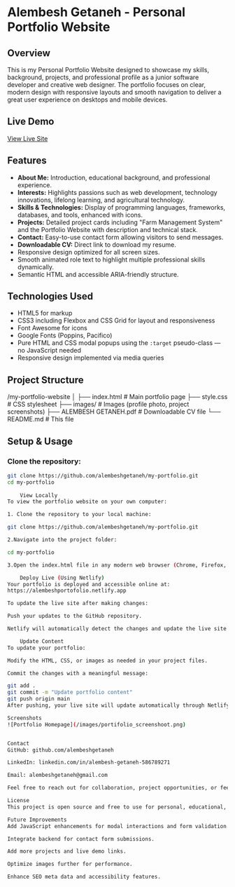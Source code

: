 # Alembesh Getaneh - Personal Portfolio Website

## Overview

This is my Personal Portfolio Website designed to showcase my skills, background, projects, and professional profile as a junior software developer and creative web designer. The portfolio focuses on clear, modern design with responsive layouts and smooth navigation to deliver a great user experience on desktops and mobile devices.

## Live Demo

[View Live Site](https://alembeshportfolio.netlify.app)

## Features

- **About Me:** Introduction, educational background, and professional experience.
- **Interests:** Highlights passions such as web development, technology innovations, lifelong learning, and agricultural technology.
- **Skills & Technologies:** Display of programming languages, frameworks, databases, and tools, enhanced with icons.
- **Projects:** Detailed project cards including "Farm Management System" and the Portfolio Website with description and technical stack.
- **Contact:** Easy-to-use contact form allowing visitors to send messages.
- **Downloadable CV:** Direct link to download my resume.
- Responsive design optimized for all screen sizes.
- Smooth animated role text to highlight multiple professional skills dynamically.
- Semantic HTML and accessible ARIA-friendly structure.

## Technologies Used

- HTML5 for markup
- CSS3 including Flexbox and CSS Grid for layout and responsiveness
- Font Awesome for icons
- Google Fonts (Poppins, Pacifico)
- Pure HTML and CSS modal popups using the `:target` pseudo-class — no JavaScript needed
- Responsive design implemented via media queries

## Project Structure

/my-portfolio-website
│
├── index.html # Main portfolio page
├── style.css # CSS stylesheet
├── images/ # Images (profile photo, project screenshots)
├── ALEMBESH GETANEH.pdf # Downloadable CV file
└── README.md # This file



## Setup & Usage

### Clone the repository:

```bash
git clone https://github.com/alembeshgetaneh/my-portfolio.git
cd my-portfolio
    
    View Locally
To view the portfolio website on your own computer:

1. Clone the repository to your local machine:

git clone https://github.com/alembeshgetaneh/my-portfolio.git

2.Navigate into the project folder:

cd my-portfolio

3.Open the index.html file in any modern web browser (Chrome, Firefox, Edge, etc.) to browse the portfolio offline.

    Deploy Live (Using Netlify)
Your portfolio is deployed and accessible online at:
https://alembeshportofolio.netlify.app

To update the live site after making changes:

Push your updates to the GitHub repository.

Netlify will automatically detect the changes and update the live site.

    Update Content
To update your portfolio:

Modify the HTML, CSS, or images as needed in your project files.

Commit the changes with a meaningful message:

git add .
git commit -m "Update portfolio content"
git push origin main
After pushing, your live site will update automatically through Netlify.

Screenshots
![Portfolio Homepage](/images/portifolio_screenshoot.png)


Contact
GitHub: github.com/alembeshgetaneh

LinkedIn: linkedin.com/in/alembesh-getaneh-586789271

Email: alembeshgetaneh@gmail.com

Feel free to reach out for collaboration, project opportunities, or feedback!

License
This project is open source and free to use for personal, educational, or portfolio purposes.

Future Improvements
Add JavaScript enhancements for modal interactions and form validation.

Integrate backend for contact form submissions.

Add more projects and live demo links.

Optimize images further for performance.

Enhance SEO meta data and accessibility features.
